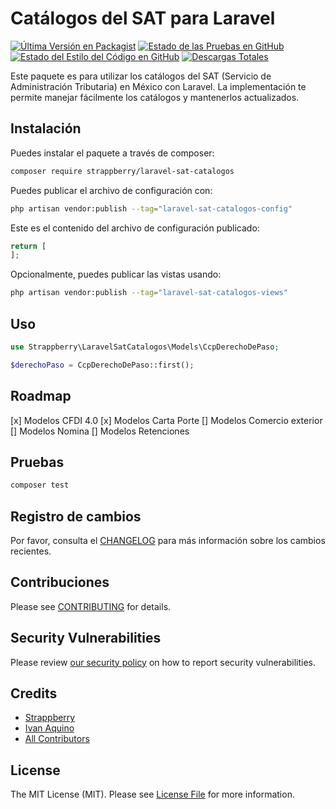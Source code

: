 # Catálogos del SAT para Laravel

[![Última Versión en Packagist](https://img.shields.io/packagist/v/strappberry/laravel-sat-catalogos.svg?style=flat-square)](https://packagist.org/packages/strappberry/laravel-sat-catalogos)
[![Estado de las Pruebas en GitHub](https://img.shields.io/github/actions/workflow/status/strappberry/laravel-sat-catalogos/run-tests.yml?branch=main&label=tests&style=flat-square)](https://github.com/strappberry/laravel-sat-catalogos/actions?query=workflow%3Arun-tests+branch%3Amain)
[![Estado del Estilo del Código en GitHub](https://img.shields.io/github/actions/workflow/status/strappberry/laravel-sat-catalogos/fix-php-code-style-issues.yml?branch=main&label=code%20style&style=flat-square)](https://github.com/strappberry/laravel-sat-catalogos/actions?query=workflow%3A"Fix+PHP+code+style+issues"+branch%3Amain)
[![Descargas Totales](https://img.shields.io/packagist/dt/strappberry/laravel-sat-catalogos.svg?style=flat-square)](https://packagist.org/packages/strappberry/laravel-sat-catalogos)


Este paquete es para utilizar los catálogos del SAT (Servicio de Administración Tributaria) en México con Laravel. La implementación te permite manejar fácilmente los catálogos y mantenerlos actualizados.


## Instalación

Puedes instalar el paquete a través de composer:

```bash
composer require strappberry/laravel-sat-catalogos
```

Puedes publicar el archivo de configuración con:

```bash
php artisan vendor:publish --tag="laravel-sat-catalogos-config"
```

Este es el contenido del archivo de configuración publicado:

```php
return [
];
```

Opcionalmente, puedes publicar las vistas usando:

```bash
php artisan vendor:publish --tag="laravel-sat-catalogos-views"
```

## Uso

```php
use Strappberry\LaravelSatCatalogos\Models\CcpDerechoDePaso;

$derechoPaso = CcpDerechoDePaso::first();
```

## Roadmap

[x] Modelos CFDI 4.0
[x] Modelos Carta Porte
[] Modelos Comercio exterior
[] Modelos Nomina
[] Modelos Retenciones

## Pruebas

```bash
composer test
```

## Registro de cambios

Por favor, consulta el [CHANGELOG](CHANGELOG.md) para más información sobre los cambios recientes.

## Contribuciones

Please see [CONTRIBUTING](CONTRIBUTING.md) for details.

## Security Vulnerabilities

Please review [our security policy](../../security/policy) on how to report security vulnerabilities.

## Credits

- [Strappberry](https://github.com/Strappberry)
- [Ivan Aquino](https://github.com/IvanAquino)
- [All Contributors](../../contributors)

## License

The MIT License (MIT). Please see [License File](LICENSE.md) for more information.
